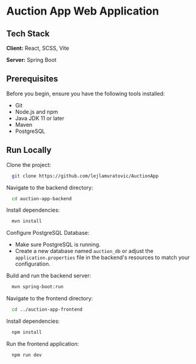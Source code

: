 
# Auction App Web Application

## Tech Stack

**Client:** React, SCSS, Vite

**Server:** Spring Boot


## Prerequisites

Before you begin, ensure you have the following tools installed:
- Git
- Node.js and npm
- Java JDK 11 or later
- Maven
- PostgreSQL

## Run Locally

Clone the project:

```bash
  git clone https://github.com/lejlamuratovic/AuctionApp
```
Navigate to the backend directory:

```bash
  cd auction-app-backend
```

Install dependencies:

```bash
  mvn install
```

Configure PostgreSQL Database: 
-  Make sure PostgreSQL is running.
- Create a new database named `auction_db` or adjust the `application.properties` file in the backend's resources to match your configuration.

Build and run the backend server:

```bash
  mvn spring-boot:run
```

Navigate to the frontend directory: 

```bash
  cd ../auction-app-frontend
```

Install dependencies: 

```bash
  npm install
```

Run the frontend application:

```bash
  npm run dev
```
